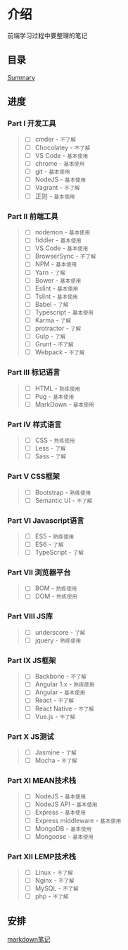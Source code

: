 # 介绍

前端学习过程中要整理的笔记

## 目录

[Summary](/SUMMARY.md)

## 进度

### Part I 开发工具

> - [ ] cmder - `不了解`
> - [ ] Chocolatey - `不了解`
> - [ ] VS Code - `基本使用`
> - [ ] chrome - `基本使用`
> - [ ] git - `基本使用`
> - [ ] NodeJS - `基本使用`
> - [ ] Vagrant - `不了解`
> - [ ] 正则 - `基本使用`

### Part II 前端工具

> - [ ] nodemon - `基本使用`
> - [ ] fiddler - `基本使用`
> - [ ] VS Code - `基本使用`
> - [ ] BrowserSync - `不了解`
> - [ ] NPM - `基本使用`
> - [ ] Yarn - `了解`
> - [ ] Bower - `基本使用`
> - [ ] Eslint - `基本使用`
> - [ ] Tslint - `基本使用`
> - [ ] Babel - `了解`
> - [ ] Typescript - `基本使用`
> - [ ] Karma - `了解`
> - [ ] protractor - `了解`
> - [ ] Gulp - `了解`
> - [ ] Grunt - `不了解`
> - [ ] Webpack - `不了解`

### Part III 标记语言

> - [ ] HTML - `熟练使用`
> - [ ] Pug - `基本使用`
> - [ ] MarkDown - `基本使用`

### Part IV 样式语言

> - [ ] CSS - `熟练使用`
> - [ ] Less - `了解`
> - [ ] Sass - `了解`

### Part V CSS框架

> - [ ] Bootstrap - `熟练使用`
> - [ ] Semantic UI - `不了解`

### Part VI Javascript语言

> - [ ] ES5 - `熟练使用`
> - [ ] ES6 - `了解`
> - [ ] TypeScript - `了解`

### Part VII 浏览器平台

> - [ ] BOM - `熟练使用`
> - [ ] DOM - `熟练使用`

### Part VIII JS库

> - [ ] underscore - `了解`
> - [ ] jquery - `熟练使用`

### Part IX JS框架

> - [ ] Backbone - `不了解`
> - [ ] Angular 1.x - `熟练使用`
> - [ ] Angular - `基本使用`
> - [ ] React - `不了解`
> - [ ] React Native - `不了解`
> - [ ] Vue.js - `不了解`

### Part X JS测试

> - [ ] Jasmine - `了解`
> - [ ] Mocha - `不了解`

### Part XI MEAN技术栈

> - [ ] NodeJS - `基本使用`
> - [ ] NodeJS API - `基本使用`
> - [ ] Express - `基本使用`
> - [ ] Express middleware - `基本使用`
> - [ ] MongoDB - `基本使用`
> - [ ] Mongoose - `基本使用`

### Part XII LEMP技术栈

> - [ ] Linux - `不了解`
> - [ ] Nginx - `不了解`
> - [ ] MySQL - `不了解`
> - [ ] php - `不了解`

## 安排

[markdown笔记](markup/markdown/draft.md)